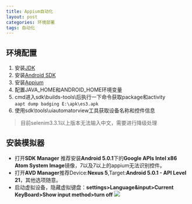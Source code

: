 ```yaml
---
title: Appium自动化
layout: post
categories: 环境部署
tags: 自动化
---
```

## 环境配置
1. 安装[JDK](http://www.oracle.com/technetwork/java/javase/downloads/jdk8-downloads-2133151.html)
2. 安装[Android SDK](https://android-sdk.en.softonic.com/)
3. 安装[Appium](http://appium.io/downloads.html)
4. 配置JAVA_HOME和ANDROID_HOME环境变量
5. cmd进入sdk\builds-tools\后执行一下命令获取package和activity  
`aapt dump badging E:\apk\es3.apk`  
6. 使用sdk\tools\uiautomatorview工具获取设备名称和控件信息

>目前selenim3.3.1以上版本无法输入中文，需要进行降级处理

## 安装模拟器
- 打开**SDK Manager** 推荐安装**Android 5.0.1**下的**Google APIs Intel x86 Atom System Image**镜像，7以及7以上的appium无法识别控件。
- 打开**AVD Manager**推荐Device:**Nexus 5**,Target:**Android 5.0.1 - API Level 21**，其他选项随意。
- 启动虚拟设备，隐藏虚拟键盘：**settings>Language&input>Current KeyBoard>Show input method>turn off**
![](https://uniim1.shutterfly.com/ng/services/mediarender/THISLIFE/021023659507/media/83151086800/small/1501843122/enhance) 
